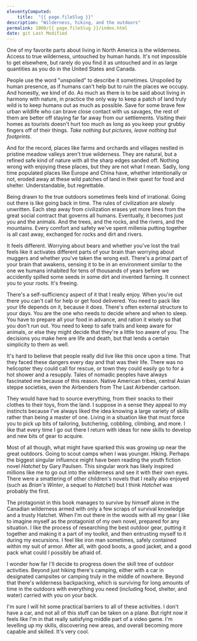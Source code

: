 ```yaml
---
eleventyComputed:
    title:  "{{ page.fileSlug }}"
description: "Wilderness, hiking, and the outdoors"
permalink: 1000/{{ page.fileSlug }}/index.html
date: git Last Modified
---
```


One of my favorite parts about living in North America is the wilderness. Access to true wilderness, untouched by human hands. It's not impossible to get elsewhere, but rarely do you find it as untouched and in as large quantities as you do in the United States and Canada.

People use the word "unspoiled" to describe it sometimes. Unspoiled by human presence, as if humans can't help but to ruin the places we occupy. And honestly, we kind of do. As much as there is to be said about living in harmony with nature, in practice the only way to keep a patch of land truly wild is to keep humans out as much as possible. Save for some brave few urban wildlife who can brave close contact with us savages, the rest of them are better off staying far far away from our settlements. Visiting their homes as tourists doesn't hurt too much as long as you keep your grubby fingers off of their things. _Take nothing but pictures, leave nothing but footprints_.

And for the record, places like farms and orchards and villages nestled in pristine meadow valleys aren't true wilderness. They are natural, but a refined safe kind of nature with all the sharp edges sanded off. Nothing wrong with enjoying these places, but they are not what I mean. Sadly, long time populated places like Europe and China have, whether intentionally or not, eroded away at these wild patches of land in their quest for food and shelter. Understandable, but regrettable.

Being drawn to the true outdoors sometimes feels kind of irrational. Going out there is like going back in time. The rules of civilization are slowly unwritten. Each step away from civilization erases yet more lines from the great social contract that governs all humans. Eventually, it becomes just you and the animals. And the trees, and the rocks, and the rivers, and the mountains. Every comfort and safety we've spent millenia putting together is all cast away, exchanged for rocks and dirt and rivers. 

It feels different. Worrying about bears and whether you've lost the trail feels like it activates different parts of your brain than worrying about muggers and whether you've taken the wrong exit. There's a primal part of your brain that awakens, sensing it to be in an environment similar to the one we humans inhabited for tens of thousands of years before we accidently spilled some seeds in some dirt and invented farming. It connect you to your roots. It's freeing.

There's a self-sufficiency aspect of it that I really enjoy. When you're out there you can't call for help or get food delivered. You need to pack like your life depends on it, because it does. There's often external structure to your days. You are the one who needs to decide where and when to sleep. You have to prepare all your food in advance, and ration it wisely so that you don't run out. You need to keep to safe trails and keep aware for animals, or else they might decide that they're a little too aware of you. The decisions you make here are life and death, but that lends a certain simplicity to them as well.

It's hard to believe that people really did live like this once upon a time. That they faced these dangers every day and that was their life. There was no helicopter they could call for rescue, or town they could easily go to for a hot shower and a resupply. Tales of nomadic peoples have always fascinated me because of this reason. Native American tribes, central Asian steppe societies, even the Airbenders from The Last Airbender cartoon.

They would have had to source everything, from their snacks to their clothes to their toys, from the land. I suppose in a sense they appeal to my instincts because I've always liked the idea knowing a large variety of skills rather than being a master of one. Living in a situation like that must force you to pick up bits of tailoring, butchering, cobbling, climbing, and more. I like that every time I go out there I return with ideas for new skills to develop and new bits of gear to acquire.

Most of all though, what might have sparked this was growing up near the great outdoors. Going to scout camps when I was younger. Hiking. Perhaps the biggest singular influence might have been reading the youth fiction novel _Hatchet_ by Gary Paulsen. This singular work has likely inspired millions like me to go out into the wilderness and see it with their own eyes. There were a smattering of other children's novels that I really also enjoyed (such as _Brian's Winter_, a sequel to _Hatchet_) but I think _Hatchet_ was probably the first.

The protagonist in this book manages to survive by himself alone in the Canadian wilderness armed with only a few scraps of survival knowledge and a trusty Hatchet. When I'm out there in the woods with all my gear I like to imagine myself as the protagonist of my own novel, prepared for any situation. I like the process of researching the best outdoor gear, putting it together and making it a part of my toolkit, and then entrusting myself to it during my excursions. I feel like iron man sometimes, safely contained within my suit of armor. After all, with good boots, a good jacket, and a good pack what could I possibly be afraid of.

I wonder how far I'll decide to progress down the skill tree of outdoor activities. Beyond just hiking there's camping, either with a car in designated campsites or camping truly in the middle of nowhere. Beyond that there's wilderness backpacking, which is surviving for long amounts of time in the outdoors with everything you need (including food, shelter, and water) carried with you on your back.

I'm sure I will hit some practical barriers to all of these activities. I don't have a car, and not all of this stuff can be taken on a plane. But right now it feels like I'm in that really satisfying middle part of a video game. I'm levelling up my skills, discovering new areas, and overall becoming more capable and skilled. It's very cool.